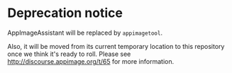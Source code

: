 # Deprecation notice

AppImageAssistant will be replaced by `appimagetool`.

Also, it will be moved from its current temporary location to this repository once we think it's ready to roll. Please see http://discourse.appimage.org/t/65 for more information.
